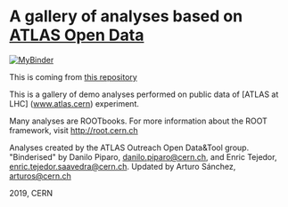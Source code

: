 # A gallery of analyses based on [ATLAS Open Data](http://opendata.atlas.cern)
[![MyBinder](https://mybinder.org/badge_logo.svg)](https://mybinder.org/v2/gh/atlas-outreach-data-tools/CERN_Summer_Student_demo_2019/f35228ff485b19cecc3452f20b90ffff4a2d1998)

This is coming from [this repository](https://github.com/atlas-outreach-data-tools/CERN_Summer_Student_demo_2019)

This is a gallery of demo analyses performed on public data of [ATLAS at LHC] (www.atlas.cern) experiment.

Many analyses are ROOTbooks. For more information about the ROOT framework, visit http://root.cern.ch

Analyses created by the ATLAS Outreach Open Data&Tool group.
"Binderised" by Danilo Piparo, danilo.piparo@cern.ch, and Enric Tejedor, enric.tejedor.saavedra@cern.ch. Updated by Arturo Sánchez, arturos@cern.ch

2019, CERN
